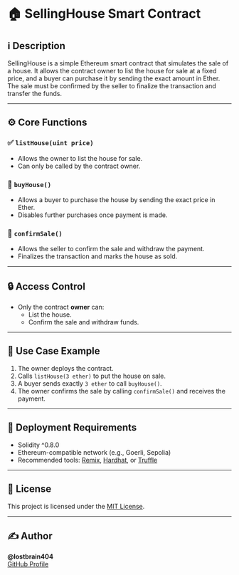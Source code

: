 # 🏠 SellingHouse Smart Contract

## ℹ️ Description

SellingHouse is a simple Ethereum smart contract that simulates the sale of a house. It allows the contract owner to list the house for sale at a fixed price, and a buyer can purchase it by sending the exact amount in Ether. The sale must be confirmed by the seller to finalize the transaction and transfer the funds.

---

## ⚙️ Core Functions

### ✅ `listHouse(uint price)`
- Allows the owner to list the house for sale.
- Can only be called by the contract owner.

### 💸 `buyHouse()`
- Allows a buyer to purchase the house by sending the exact price in Ether.
- Disables further purchases once payment is made.

### 🔐 `confirmSale()`
- Allows the seller to confirm the sale and withdraw the payment.
- Finalizes the transaction and marks the house as sold.

---

## 🔒 Access Control

- Only the contract **owner** can:
  - List the house.
  - Confirm the sale and withdraw funds.

---

## 🧪 Use Case Example

1. The owner deploys the contract.
2. Calls `listHouse(3 ether)` to put the house on sale.
3. A buyer sends exactly `3 ether` to call `buyHouse()`.
4. The owner confirms the sale by calling `confirmSale()` and receives the payment.

---

## 🧱 Deployment Requirements

- Solidity ^0.8.0
- Ethereum-compatible network (e.g., Goerli, Sepolia)
- Recommended tools: [Remix](https://remix.ethereum.org), [Hardhat](https://hardhat.org), or [Truffle](https://trufflesuite.com)

---

## 📃 License

This project is licensed under the [MIT License](LICENSE).

---

## ✍️ Author

**@lostbrain404**  
[GitHub Profile](https://github.com/lostbrain404)
